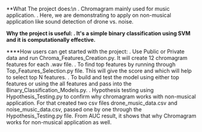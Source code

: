 **What The project does:\n
. Chromagram mainly used for music application. 
. Here, we are demonstrating to apply on non-musical application like sound detection of drone vs. noise.

**Why the project is useful:
. It's a simple binary classification using SVM and it is computationally effective.**

****How users can get started with the project:
. Use Public or Private data and run Chroma_Features_Creation.py. It will create 12 chromagram features for each .wav file. 
. To find top features by running through Top_Features_Selection.py file. This will give the score and which will help to select top N features.
. To build and test the model using either top features or using the all features and pass into the Binary_Classification_Models.py. 
. Hypothesis testing using Hypothesis_Testing.py to confirm why chromagram works with non-musical application. For that created two csv files drone_music_data.csv and noise_music_data.csv, 
  passed one by one through the Hypothesis_Testing.py file. From AUC result, it shows that why Chromagram works for non-musical application as well.


